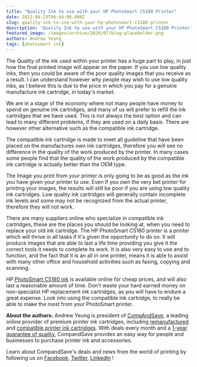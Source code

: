 ```yaml
---
title: "Quality Ink to use with your HP PhotoSmart C5180 Printer"
date: 2012-04-23T06:44:00.000Z
slug: quality-ink-to-use-with-your-hp-photosmart-c5180-printer
description: "Quality Ink to use with your HP PhotoSmart C5180 Printer"
featured_image: /images/archive/2020/07/blog-placeholder.png
authors: Andrew Yeung
tags: [photosmart ink]
---
```


The Quality of the ink used within your printer has a huge part to play, in just how the final printed image will appear on the paper. If you use low quality inks, then you could be aware of the poor quality images that you receive as a result. I can understand however why people may wish to use low quality inks, as I believe this is due to the price in which you pay for a genuine manufacture ink cartridge, in today's market. 

We are in a stage of the economy where not many people have money to spend on genuine ink cartridges, and many of us will prefer to refill the ink cartridges that we have used. This is not always the best option and can lead to many different problems, if they are used on a daily basis. There are however other alternative such as the compatible ink cartridge. 

The compatible ink cartridge is made to meet all guideline that have been placed on the manufactures own ink cartridges, therefore you will see no difference in the quality of the work produced by the printer. In many cases some people find that the quality of the work produced by the compatible ink cartridge is actually better than the OEM type. 

The Image you print from your printer is only going to be as good as the ink you have given your printer to use. Even if you own the very bet printer for printing your images, the results will still be poor if you are using low quality ink cartridges. Low quality ink cartridges will generally contain incomplete ink levels and some may not be recognized from the actual printer, therefore they will not work. 

There are many suppliers online who specialize in compatible ink cartridges, these are the places you should be looking at, when you need to replace your old ink cartridge. The HP PhotoSmart C5180 printer is a printer which will thrive in all tasks if it's given the opportunity to do so. It will produce images that are able to last a life time providing you give it the correct tools it needs to complete its work. It is also very easy to use and to function, and the fact that it is an all in one printer, means it is able to assist with many other office and household activities such as faxing, copying and scanning. 

HP [PhotoSmart C5180 ink](https://www.compandsave.com/hp/photosmart/c5180-ink-cartridges) is available online for cheap prices, and will also last a reasonable amount of time. Don't waste your hard earned money on non-specialist HP replacement ink cartridges, as you will have to endure a great expense. Look into using the compatible ink cartridge, to really be able to make the most from your PhotoSmart printer.

  
**About the authors:** Andrew Yeung is president of [CompAndSave](https://www.compandsave.com/), a leading online provider of premium printer ink cartridges, including [remanufactured](https://www.compandsave.com/help) and [compatible printer ink cartridges](https://www.compandsave.com/help). With deals every month and a [1-year guarantee of quality](https://www.compandsave.com/help), CompandSave provides an easy way for people and businesses to purchase printer ink and accessories.

Learn about CompandSave's deals and news from the world of printing by following us on [Facebook](https://www.facebook.com/compandsave.ink), [Twitter](https://twitter.com/compandsave), [LinkedIn](https://www.linkedin.com) !